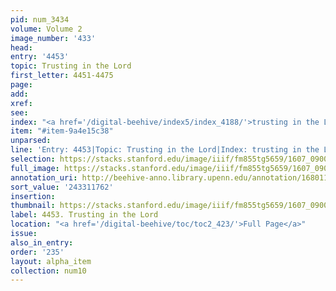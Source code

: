 ```yaml
---
pid: num_3434
volume: Volume 2
image_number: '433'
head:
entry: '4453'
topic: Trusting in the Lord
first_letter: 4451-4475
page:
add:
xref:
see:
index: "<a href='/digital-beehive/index5/index_4188/'>trusting in the Lord</a>"
item: "#item-9a4e15c38"
unparsed:
line: 'Entry: 4453|Topic: Trusting in the Lord|Index: trusting in the Lord|#item-9a4e15c38'
selection: https://stacks.stanford.edu/image/iiif/fm855tg5659/1607_0900/475,1762,2813,313/full/0/default.jpg
full_image: https://stacks.stanford.edu/image/iiif/fm855tg5659/1607_0900/full/full/0/default.jpg
annotation_uri: http://beehive-anno.library.upenn.edu/annotation/1680116869852
sort_value: '243311762'
insertion:
thumbnail: https://stacks.stanford.edu/image/iiif/fm855tg5659/1607_0900/475,1762,600,180/250,/0/default.jpg
label: 4453. Trusting in the Lord
location: "<a href='/digital-beehive/toc/toc2_423/'>Full Page</a>"
issue:
also_in_entry:
order: '235'
layout: alpha_item
collection: num10
---
```

